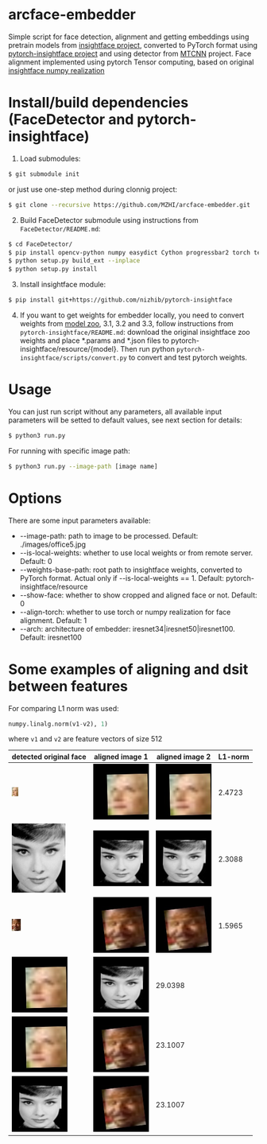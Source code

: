 # arcface-embedder
Simple script for face detection, alignment and getting embeddings using pretrain models from [insightface project](https://github.com/deepinsight/insightface.git), converted to PyTorch format using [pytorch-insightface project](https://github.com/nizhib/pytorch-insightface.git) and using detector from [MTCNN](https://github.com/faciallab/FaceDetector.git) project. Face alignment implemented using pytorch Tensor computing, based on original [insightface numpy realization](https://github.com/deepinsight/insightface/blob/master/recognition/common/face_align.py)


# Install/build dependencies (FaceDetector and pytorch-insightface)
1. Load submodules:
```sh
$ git submodule init
```
or just use one-step method during clonnig project:
```sh
$ git clone --recursive https://github.com/MZHI/arcface-embedder.git
```

2. Build FaceDetector submodule using instructions from `FaceDetector/README.md`:
```sh
$ cd FaceDetector/
$ pip install opencv-python numpy easydict Cython progressbar2 torch tensorboardX
$ python setup.py build_ext --inplace
$ python setup.py install
```

3. Install insightface module:
```sh
$ pip install git+https://github.com/nizhib/pytorch-insightface
```

4. If you want to get weights for embedder locally, you need to convert weights from [model zoo](https://github.com/deepinsight/insightface/wiki/Model-Zoo), 3.1, 3.2 and 3.3, follow instructions from `pytorch-insightface/README.md`: download the original insightface zoo weights and place *.params and *.json files to pytorch-insightface/resource/{model}.
Then run python `pytorch-insightface/scripts/convert.py` to convert and test pytorch weights.

# Usage
You can just run script without any parameters, all available input parameters will be setted to default values, see next section for details:
```sh
$ python3 run.py
```

For running with specific image path:
```sh
$ python3 run.py --image-path [image name]
```

# Options
There are some input parameters available:
* --image-path: path to image to be processed. Default: ./images/office5.jpg
* --is-local-weights: whether to use local weights or from remote server. Default: 0
* --weights-base-path: root path to insightface weights, converted to PyTorch format.
Actual only if --is-local-weights == 1. Default: pytorch-insightface/resource
* --show-face: whether to show cropped and aligned face or not. Default: 0
* --align-torch: whether to use torch or numpy realization for face alignment. Default: 1
* --arch: architecture of embedder: iresnet34|iresnet50|iresnet100. Default: iresnet100

# Some examples of aligning and dsit between features
For comparing L1 norm was used: 
```python
numpy.linalg.norm(v1-v2), 1)
```
where `v1` and `v2` are feature vectors of size 512

detected original face | aligned image 1 | aligned image 2 | L1-norm
-----------------------|-----------------|-----------------|----------
![Person 1 face orig](/images/out/per1_det.jpg) | ![Person 1 align torch](/images/out/per1_torch.jpg) | ![Person 1 align numpy](/images/out/per1_numpy.jpg) | 2.4723
![Person 2 face orig](/images/out/per2_det.jpg) | ![Person 2 align torch](/images/out/per2_torch.jpg) | ![Person 2 align numpy](/images/out/per2_numpy.jpg) | 2.3088
![Person 3 face orig](/images/out/per3_det.jpg) | ![person 3 align torch](/images/out/per3_torch.jpg) | ![Person 2 align numpy](/images/out/per3_numpy.jpg) | 1.5965
 | ![Person 1 align torch](/images/out/per1_torch.jpg) | ![Person 2 align torch](/images/out/per2_torch.jpg) | 29.0398
 | ![Person 1 align torch](/images/out/per1_torch.jpg) | ![Person 3 align torch](/images/out/per3_torch.jpg) | 23.1007
 | ![Person 2 align torch](/images/out/per2_torch.jpg) | ![Person 3 align torch](/images/out/per3_torch.jpg) | 23.1007
 
 

